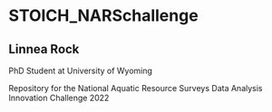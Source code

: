 # STOICH_NARSchallenge
## Linnea Rock 
PhD Student at University of Wyoming 

Repository for the National Aquatic Resource Surveys Data Analysis Innovation Challenge 2022
